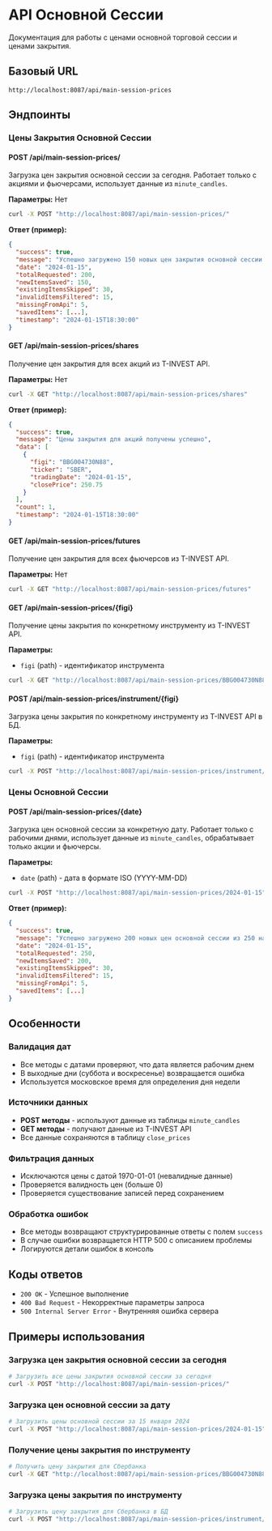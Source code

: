 # API Основной Сессии

Документация для работы с ценами основной торговой сессии и ценами закрытия.

## Базовый URL
```
http://localhost:8087/api/main-session-prices
```

## Эндпоинты

### Цены Закрытия Основной Сессии

#### POST /api/main-session-prices/
Загрузка цен закрытия основной сессии за сегодня. Работает только с акциями и фьючерсами, использует данные из `minute_candles`.

**Параметры:** Нет

```bash
curl -X POST "http://localhost:8087/api/main-session-prices/"
```

**Ответ (пример):**
```json
{
  "success": true,
  "message": "Успешно загружено 150 новых цен закрытия основной сессии из 200 найденных.",
  "date": "2024-01-15",
  "totalRequested": 200,
  "newItemsSaved": 150,
  "existingItemsSkipped": 30,
  "invalidItemsFiltered": 15,
  "missingFromApi": 5,
  "savedItems": [...],
  "timestamp": "2024-01-15T18:30:00"
}
```


#### GET /api/main-session-prices/shares
Получение цен закрытия для всех акций из T-INVEST API.

**Параметры:** Нет

```bash
curl -X GET "http://localhost:8087/api/main-session-prices/shares"
```

**Ответ (пример):**
```json
{
  "success": true,
  "message": "Цены закрытия для акций получены успешно",
  "data": [
    {
      "figi": "BBG004730N88",
      "ticker": "SBER",
      "tradingDate": "2024-01-15",
      "closePrice": 250.75
    }
  ],
  "count": 1,
  "timestamp": "2024-01-15T18:30:00"
}
```

#### GET /api/main-session-prices/futures
Получение цен закрытия для всех фьючерсов из T-INVEST API.

**Параметры:** Нет

```bash
curl -X GET "http://localhost:8087/api/main-session-prices/futures"
```

#### GET /api/main-session-prices/{figi}
Получение цены закрытия по конкретному инструменту из T-INVEST API.

**Параметры:**
- `figi` (path) - идентификатор инструмента

```bash
curl -X GET "http://localhost:8087/api/main-session-prices/BBG004730N88"
```

#### POST /api/main-session-prices/instrument/{figi}
Загрузка цены закрытия по конкретному инструменту из T-INVEST API в БД.

**Параметры:**
- `figi` (path) - идентификатор инструмента

```bash
curl -X POST "http://localhost:8087/api/main-session-prices/instrument/BBG004730N88"
```

### Цены Основной Сессии

#### POST /api/main-session-prices/{date}
Загрузка цен основной сессии за конкретную дату. Работает только с рабочими днями, использует данные из `minute_candles`, обрабатывает только акции и фьючерсы.

**Параметры:**
- `date` (path) - дата в формате ISO (YYYY-MM-DD)

```bash
curl -X POST "http://localhost:8087/api/main-session-prices/2024-01-15"
```

**Ответ (пример):**
```json
{
  "success": true,
  "message": "Успешно загружено 200 новых цен основной сессии из 250 найденных.",
  "date": "2024-01-15",
  "totalRequested": 250,
  "newItemsSaved": 200,
  "existingItemsSkipped": 30,
  "invalidItemsFiltered": 15,
  "missingFromApi": 5,
  "savedItems": [...]
}
```

## Особенности

### Валидация дат
- Все методы с датами проверяют, что дата является рабочим днем
- В выходные дни (суббота и воскресенье) возвращается ошибка
- Используется московское время для определения дня недели

### Источники данных
- **POST методы** - используют данные из таблицы `minute_candles`
- **GET методы** - получают данные из T-INVEST API
- Все данные сохраняются в таблицу `close_prices`

### Фильтрация данных
- Исключаются цены с датой 1970-01-01 (невалидные данные)
- Проверяется валидность цен (больше 0)
- Проверяется существование записей перед сохранением

### Обработка ошибок
- Все методы возвращают структурированные ответы с полем `success`
- В случае ошибки возвращается HTTP 500 с описанием проблемы
- Логируются детали ошибок в консоль

## Коды ответов

- `200 OK` - Успешное выполнение
- `400 Bad Request` - Некорректные параметры запроса
- `500 Internal Server Error` - Внутренняя ошибка сервера

## Примеры использования

### Загрузка цен закрытия основной сессии за сегодня
```bash
# Загрузить все цены закрытия основной сессии за сегодня
curl -X POST "http://localhost:8087/api/main-session-prices/"
```

### Загрузка цен основной сессии за дату
```bash
# Загрузить цены основной сессии за 15 января 2024
curl -X POST "http://localhost:8087/api/main-session-prices/2024-01-15"
```

### Получение цены закрытия по инструменту
```bash
# Получить цену закрытия для Сбербанка
curl -X GET "http://localhost:8087/api/main-session-prices/BBG004730N88"
```

### Загрузка цены закрытия по инструменту
```bash
# Загрузить цену закрытия для Сбербанка в БД
curl -X POST "http://localhost:8087/api/main-session-prices/instrument/BBG004730N88"
```

